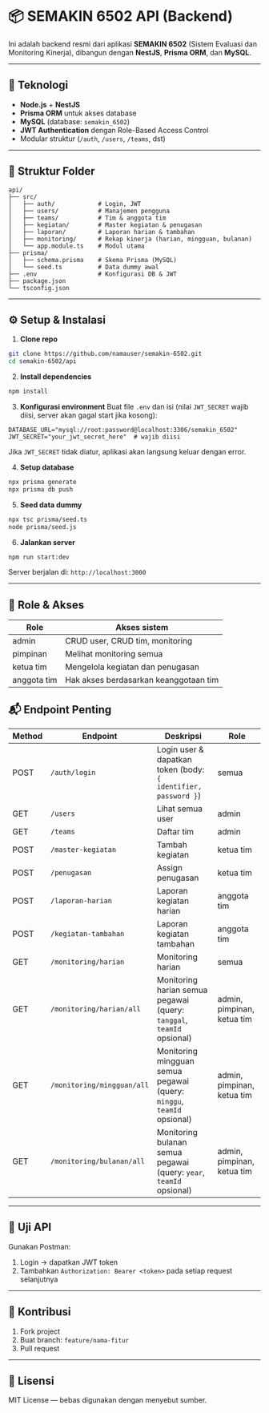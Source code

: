 # 📦 SEMAKIN 6502 API (Backend)

Ini adalah backend resmi dari aplikasi **SEMAKIN 6502** (Sistem Evaluasi dan Monitoring Kinerja), dibangun dengan **NestJS**, **Prisma ORM**, dan **MySQL**.

---

## 🚀 Teknologi

- **Node.js** + **NestJS**
- **Prisma ORM** untuk akses database
- **MySQL** (database: `semakin_6502`)
- **JWT Authentication** dengan Role-Based Access Control
- Modular struktur (`/auth`, `/users`, `/teams`, dst)

---

## 📁 Struktur Folder

```
api/
├── src/
│   ├── auth/            # Login, JWT
│   ├── users/           # Manajemen pengguna
│   ├── teams/           # Tim & anggota tim
│   ├── kegiatan/        # Master kegiatan & penugasan
│   ├── laporan/         # Laporan harian & tambahan
│   ├── monitoring/      # Rekap kinerja (harian, mingguan, bulanan)
│   └── app.module.ts    # Modul utama
├── prisma/
│   ├── schema.prisma    # Skema Prisma (MySQL)
│   └── seed.ts          # Data dummy awal
├── .env                 # Konfigurasi DB & JWT
├── package.json
└── tsconfig.json
```

---

## ⚙️ Setup & Instalasi

1. **Clone repo**
```bash
git clone https://github.com/namauser/semakin-6502.git
cd semakin-6502/api
```

2. **Install dependencies**
```bash
npm install
```

3. **Konfigurasi environment**
Buat file `.env` dan isi (nilai `JWT_SECRET` wajib diisi, server akan gagal start jika kosong):
```
DATABASE_URL="mysql://root:password@localhost:3306/semakin_6502"
JWT_SECRET="your_jwt_secret_here"  # wajib diisi
```
Jika `JWT_SECRET` tidak diatur, aplikasi akan langsung keluar dengan error.

4. **Setup database**
```bash
npx prisma generate
npx prisma db push
```

5. **Seed data dummy**
```bash
npx tsc prisma/seed.ts
node prisma/seed.js
```

6. **Jalankan server**
```bash
npm run start:dev
```

Server berjalan di: `http://localhost:3000`

---

## 🔐 Role & Akses

| Role       | Akses sistem |
|------------|------------------------------------------------|
| admin      | CRUD user, CRUD tim, monitoring |
| pimpinan   | Melihat monitoring semua |
| ketua tim  | Mengelola kegiatan dan penugasan |
| anggota tim| Hak akses berdasarkan keanggotaan tim |

## 📬 Endpoint Penting

| Method | Endpoint                   | Deskripsi                    | Role     |
|--------|----------------------------|------------------------------|----------|
| POST   | `/auth/login`              | Login user & dapatkan token (body: `{ identifier, password }`) | semua    |
| GET    | `/users`                   | Lihat semua user             | admin    |
| GET    | `/teams`                   | Daftar tim                   | admin    |
| POST   | `/master-kegiatan`         | Tambah kegiatan              | ketua tim    |
| POST   | `/penugasan`               | Assign penugasan             | ketua tim    |
| POST   | `/laporan-harian`          | Laporan kegiatan harian      | anggota tim |
| POST   | `/kegiatan-tambahan`       | Laporan kegiatan tambahan    | anggota tim |
| GET    | `/monitoring/harian`       | Monitoring harian            | semua    |
| GET    | `/monitoring/harian/all`   | Monitoring harian semua pegawai (query: `tanggal`, `teamId` opsional) | admin, pimpinan, ketua tim |
| GET    | `/monitoring/mingguan/all` | Monitoring mingguan semua pegawai (query: `minggu`, `teamId` opsional) | admin, pimpinan, ketua tim |
| GET    | `/monitoring/bulanan/all`  | Monitoring bulanan semua pegawai (query: `year`, `teamId` opsional) | admin, pimpinan, ketua tim |

---

## 🧪 Uji API

Gunakan Postman:
1. Login → dapatkan JWT token
2. Tambahkan `Authorization: Bearer <token>` pada setiap request selanjutnya

---

## 👥 Kontribusi

1. Fork project
2. Buat branch: `feature/nama-fitur`
3. Pull request

---

## 📄 Lisensi

MIT License — bebas digunakan dengan menyebut sumber.